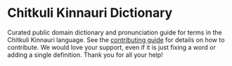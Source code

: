 
# Chitkuli Kinnauri Dictionary

Curated public domain dictionary and pronunciation guide for terms in the Chitkuli Kinnauri language. See the [contributing guide](https://github.com/drumworkteam/term/blob/make/.github/contributing.md) for details on how to contribute. We would love your support, even if it is just fixing a word or adding a single definition. Thank you for all your help!